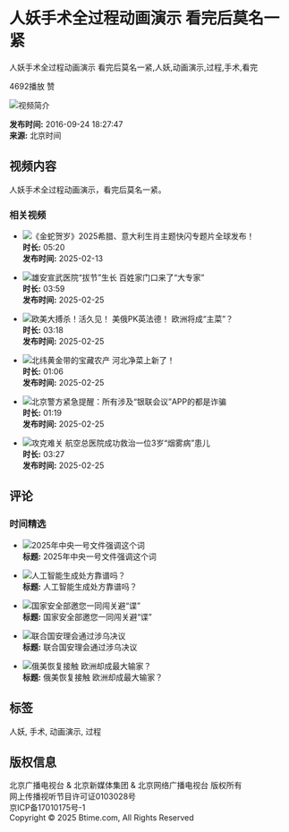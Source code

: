 # 人妖手术全过程动画演示 看完后莫名一紧

人妖手术全过程动画演示 看完后莫名一紧,人妖,动画演示,过程,手术,看完

4692播放 赞

![视频简介](https://p3.qhimg.com/t01b16f08fafc493bdb.png)

**发布时间:** 2016-09-24 18:27:47  
**来源:** 北京时间  

## 视频内容

人妖手术全过程动画演示，看完后莫名一紧。

### 相关视频

- ![《金蛇贺岁》2025希腊、意大利生肖主题快闪专题片全球发布！](https://p1.ssl.cdn.btime.com/dmfd/120_68_/t11a477708f3df80e964855ad36.png?size=2800x1566)  
  **时长:** 05:20  
  **发布时间:** 2025-02-13

- ![雄安宣武医院“拔节”生长 百姓家门口来了“大专家”](https://p4.ssl.cdn.btime.com/dmfd/120_68_/t11a477708f1c1fc3094ba08258.jpg?size=1920x1080)  
  **时长:** 03:59  
  **发布时间:** 2025-02-25

- ![欧美大搏杀！活久见！ 美俄PK英法德！ 欧洲将成“主菜”？](https://p2.ssl.cdn.btime.com/dmfd/120_68_/t11a477708fe1fdc6017c4e1208.jpg?size=1600x900)  
  **时长:** 03:18  
  **发布时间:** 2025-02-25

- ![北纬黄金带的宝藏农产 河北净菜上新了！](https://p0.ssl.cdn.btime.com/dmfd/120_68_/t11a477708f45f9d2f5485dd1e8.jpg?size=1920x1080)  
  **时长:** 01:06  
  **发布时间:** 2025-02-25

- ![北京警方紧急提醒：所有涉及“银联会议”APP的都是诈骗](https://p4.ssl.cdn.btime.com/dmfd/120_68_/t11a477708f20096838d4b02934.jpg?size=1537x865)  
  **时长:** 01:19  
  **发布时间:** 2025-02-25

- ![攻克难关 航空总医院成功救治一位3岁“烟雾病”患儿](https://p3.ssl.cdn.btime.com/dmfd/120_68_/t11a477708f97a7552fb48d2618.jpg?size=1920x1080)  
  **时长:** 03:27  
  **发布时间:** 2025-02-25

## 评论

### 时间精选

- ![2025年中央一号文件强调这个词](https://p4.ssl.cdn.btime.com/dmfd/300_168_/t11a477708f0401ad5d822417cd.jpg?size=800x450)  
  **标题:** 2025年中央一号文件强调这个词  

- ![人工智能生成处方靠谱吗？](https://p1.ssl.cdn.btime.com/dmfd/120_68_/t11a477707ab4cf03fd500e4787.jpg?size=1024x576)  
  **标题:** 人工智能生成处方靠谱吗？  

- ![国家安全部邀您一同闯关避“谍”](https://p1.ssl.cdn.btime.com/dmfd/120_68_/t11a477707aa217aaea1065bf20.jpg?size=1024x576)  
  **标题:** 国家安全部邀您一同闯关避“谍”  

- ![联合国安理会通过涉乌决议](https://p1.ssl.cdn.btime.com/dmfd/120_68_/t11a477707b3d3b2bc58087738c.jpg?size=1024x576)  
  **标题:** 联合国安理会通过涉乌决议  

- ![俄美恢复接触 欧洲却成最大输家？](https://p1.ssl.cdn.btime.com/dmfd/120_68_/t11a477707aa71f2e2ae22153e9.jpg?size=1024x576)  
  **标题:** 俄美恢复接触 欧洲却成最大输家？  

## 标签

人妖, 手术, 动画演示, 过程

## 版权信息

北京广播电视台 & 北京新媒体集团 & 北京网络广播电视台 版权所有  
网上传播视听节目许可证0103028号  
京ICP备17010175号-1  
Copyright © 2025 Btime.com, All Rights Reserved  